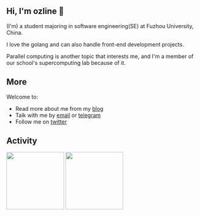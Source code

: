 ## Hi, I'm ozline 👋

(I'm) a student majoring in software engineering(SE) at Fuzhou University, China.

I love the golang and can also handle front-end development projects.

Parallel computing is another topic that interests me, and I'm a member of our school's supercomputing lab because of it.

## More
Welcome to:

- Read more about me from my [blog](https://www.ozline.icu/)
- Talk with me by [email](mailto:ozlinex@outlook.com) or [telegram](https://t.me/ozlinex)
- Follow me on [twitter](https://twitter.com/ozliinex) 

## Activity
<div>
	<img height="150px" src="https://github-readme-status-gules.vercel.app/api?username=ozline&show_icons=true&bg_color=00000000&hide_title=true&show_icons=true&line_height=21" />
	<img height="150px" src="https://github-readme-status-gules.vercel.app/api/top-langs/?username=ozline&layout=compact&hide_title=true&show_icons=trueline_height=21" />
</div>
